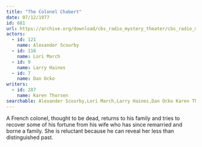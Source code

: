 ```yaml
---
title: "The Colonel Chabert"
date: 07/12/1977
id: 681
url: https://archive.org/download/cbs_radio_mystery_theater/cbs_radio_mystery_theater-0651-0700.zip/cbs_radio_mystery_theater-0651-0700%2Fcbsrmt_0681_colonel_chabert.mp3
actors:  
  - id: 121
    name: Alexander Scourby  
  - id: 116
    name: Lori March  
  - id: 9
    name: Larry Haines  
  - id: 7
    name: Dan Ocko
writers:  
  - id: 287
    name: Karen Thorsen
searchable: Alexander Scourby,Lori March,Larry Haines,Dan Ocko Karen Thorsen
---
```

A French colonel, thought to be dead, returns to his family and tries to recover some of his fortune from his wife who has since remarried and borne a family. She is reluctant because he can reveal her less than distinguished past.